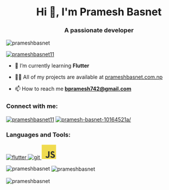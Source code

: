 <h1 align="center">Hi 👋, I'm Pramesh Basnet</h1>
<h3 align="center">A passionate developer</h3>

<p align="left"> <img src="https://komarev.com/ghpvc/?username=prameshbasnet&label=Profile%20views&color=0e75b6&style=flat" alt="prameshbasnet" /> </p>

<p align="left"> <a href="https://twitter.com/prameshbasnet11" target="blank"><img src="https://img.shields.io/twitter/follow/prameshbasnet11?logo=twitter&style=for-the-badge" alt="prameshbasnet11" /></a> </p>

- 🌱 I’m currently learning **Flutter**

- 👨‍💻 All of my projects are available at [prameshbasnet.com.np](prameshbasnet.com.np)

- 📫 How to reach me **bpramesh742@gmail.com**

<h3 align="left">Connect with me:</h3>
<p align="left">
<a href="https://twitter.com/prameshbasnet11" target="blank"><img align="center" src="https://raw.githubusercontent.com/rahuldkjain/github-profile-readme-generator/master/src/images/icons/Social/twitter.svg" alt="prameshbasnet11" height="30" width="40" /></a>
<a href="https://linkedin.com/in/pramesh-basnet-10164521a/" target="blank"><img align="center" src="https://raw.githubusercontent.com/rahuldkjain/github-profile-readme-generator/master/src/images/icons/Social/linked-in-alt.svg" alt="pramesh-basnet-10164521a/" height="30" width="40" /></a>
</p>

<h3 align="left">Languages and Tools:</h3>
<p align="left"> <a href="https://flutter.dev" target="_blank" rel="noreferrer"> <img src="https://www.vectorlogo.zone/logos/flutterio/flutterio-icon.svg" alt="flutter" width="40" height="40"/> </a> <a href="https://git-scm.com/" target="_blank" rel="noreferrer"> <img src="https://www.vectorlogo.zone/logos/git-scm/git-scm-icon.svg" alt="git" width="40" height="40"/> </a> <a href="https://developer.mozilla.org/en-US/docs/Web/JavaScript" target="_blank" rel="noreferrer"> <img src="https://raw.githubusercontent.com/devicons/devicon/master/icons/javascript/javascript-original.svg" alt="javascript" width="40" height="40"/> </a> </p>

<p><img align="left" src="https://github-readme-stats.vercel.app/api/top-langs?username=prameshbasnet&show_icons=true&locale=en&layout=compact" alt="prameshbasnet" /></p>

<p>&nbsp;<img align="center" src="https://github-readme-stats.vercel.app/api?username=prameshbasnet&show_icons=true&locale=en" alt="prameshbasnet" /></p>

<p><img align="center" src="https://github-readme-streak-stats.herokuapp.com/?user=prameshbasnet&" alt="prameshbasnet" /></p>
